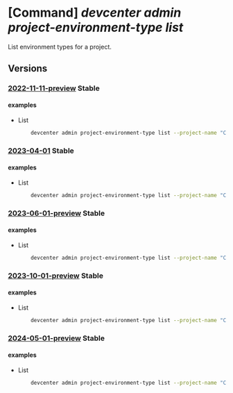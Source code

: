 # [Command] _devcenter admin project-environment-type list_

List environment types for a project.

## Versions

### [2022-11-11-preview](/Resources/mgmt-plane/L3N1YnNjcmlwdGlvbnMve30vcmVzb3VyY2Vncm91cHMve30vcHJvdmlkZXJzL21pY3Jvc29mdC5kZXZjZW50ZXIvcHJvamVjdHMve30vZW52aXJvbm1lbnR0eXBlcw==/2022-11-11-preview.xml) **Stable**

<!-- mgmt-plane /subscriptions/{}/resourcegroups/{}/providers/microsoft.devcenter/projects/{}/environmenttypes 2022-11-11-preview -->

#### examples

- List
    ```bash
        devcenter admin project-environment-type list --project-name "ContosoProj" --resource-group "rg1"
    ```

### [2023-04-01](/Resources/mgmt-plane/L3N1YnNjcmlwdGlvbnMve30vcmVzb3VyY2Vncm91cHMve30vcHJvdmlkZXJzL21pY3Jvc29mdC5kZXZjZW50ZXIvcHJvamVjdHMve30vZW52aXJvbm1lbnR0eXBlcw==/2023-04-01.xml) **Stable**

<!-- mgmt-plane /subscriptions/{}/resourcegroups/{}/providers/microsoft.devcenter/projects/{}/environmenttypes 2023-04-01 -->

#### examples

- List
    ```bash
        devcenter admin project-environment-type list --project-name "ContosoProj" --resource-group "rg1"
    ```

### [2023-06-01-preview](/Resources/mgmt-plane/L3N1YnNjcmlwdGlvbnMve30vcmVzb3VyY2Vncm91cHMve30vcHJvdmlkZXJzL21pY3Jvc29mdC5kZXZjZW50ZXIvcHJvamVjdHMve30vZW52aXJvbm1lbnR0eXBlcw==/2023-06-01-preview.xml) **Stable**

<!-- mgmt-plane /subscriptions/{}/resourcegroups/{}/providers/microsoft.devcenter/projects/{}/environmenttypes 2023-06-01-preview -->

#### examples

- List
    ```bash
        devcenter admin project-environment-type list --project-name "ContosoProj" --resource-group "rg1"
    ```

### [2023-10-01-preview](/Resources/mgmt-plane/L3N1YnNjcmlwdGlvbnMve30vcmVzb3VyY2Vncm91cHMve30vcHJvdmlkZXJzL21pY3Jvc29mdC5kZXZjZW50ZXIvcHJvamVjdHMve30vZW52aXJvbm1lbnR0eXBlcw==/2023-10-01-preview.xml) **Stable**

<!-- mgmt-plane /subscriptions/{}/resourcegroups/{}/providers/microsoft.devcenter/projects/{}/environmenttypes 2023-10-01-preview -->

#### examples

- List
    ```bash
        devcenter admin project-environment-type list --project-name "ContosoProj" --resource-group "rg1"
    ```

### [2024-05-01-preview](/Resources/mgmt-plane/L3N1YnNjcmlwdGlvbnMve30vcmVzb3VyY2Vncm91cHMve30vcHJvdmlkZXJzL21pY3Jvc29mdC5kZXZjZW50ZXIvcHJvamVjdHMve30vZW52aXJvbm1lbnR0eXBlcw==/2024-05-01-preview.xml) **Stable**

<!-- mgmt-plane /subscriptions/{}/resourcegroups/{}/providers/microsoft.devcenter/projects/{}/environmenttypes 2024-05-01-preview -->

#### examples

- List
    ```bash
        devcenter admin project-environment-type list --project-name "ContosoProj" --resource-group "rg1"
    ```

